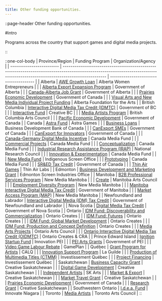 ```yaml
---
title: Other funding opportunities.
---
```


::page-header
Other funding opportunities.

#intro

Programs across the country that support games and digital media projects.

::

::one-col-body
| Province/Region | Funding Program | Organization/Agency |
| ------------------------- | ---------------------------------------------------------------------------------------------------------------------------------------------------------------------------------- | --------------------------------------- |
| Alberta | [AWE Growth Loan](https://www.awebusiness.com/financing) | Alberta Women Entrepreneurs |
| | [Alberta Export Expansion Program](https://www.alberta.ca/alberta-export-expansion-program.aspx) | Government of Alberta |
| | [Canada-Alberta Job Grant](https://www.alberta.ca/canada-alberta-job-grant.aspx) | Government of Alberta |
| | [Prairies Economic Development](https://www.canada.ca/en/prairies-economic-development.html) | Government of Canada |
| | [Visual Arts and New Media Individual Project Funding](https://www.affta.ab.ca/funding/find-funding/visual-arts-and-new-media-individual-project-funding) | Alberta Foundation for the Arts |
| British Columbia | [Interactive Digital Media Tax Credit (IDMTC)](https://www2.gov.bc.ca/gov/content/taxes/income-taxes/corporate/credits/interactive-digital-media) | Government of BC |
| | [Interactive Fund](https://www.creativebc.com/services/funding-programs/services-funding-programs-interactive-digital-media-programs/interactive-fund/) | Creative BC |
| | [Media Artists Program](https://www.bcartscouncil.ca/program/media-artists/) | British Columbia Arts Council |
| | [Pacific Economic Development](https://www.canada.ca/en/pacific-economic-development.html) | Government of Canada |
| Canada | [Astra Fund](https://www.astragames.org/funding) | Astra Games |
| | [Business Loans](https://www.bdc.ca/en/financing) | Business Development Bank of Canada |
| | [CanExport SMEs](https://www.tradecommissioner.gc.ca/funding-financement/canexport/sme-pme/index.aspx?lang=eng) | Government of Canada |
| | [CanExport for Innovators](https://www.tradecommissioner.gc.ca/funding-financement/canexport/innovation/index.aspx?lang=eng) | Government of Canada |
| | [Canada-Germany Digital Media Incentive](https://cmf-fmc.ca/document/berlin-brandenburg-germany-guidelines/) | Canada Media Fund |
| | [Commercial Projects](https://cmf-fmc.ca/program/commercial-projects-program/) | Canada Media Fund |
| | [Conceptualization](https://cmf-fmc.ca/program/conceptualization-program/) | Canada Media Fund |
| | [Industrial Research Assistance Program (IRAP)](https://nrc.canada.ca/en/support-technology-innovation/financial-support-technology-innovation-through-nrc-irap) | National Research Council |
| | [Innovation & Experimentation](https://cmf-fmc.ca/program/innovation-experimentation-program/) | Canada Media Fund |
| | [New Media Fund](https://iso-bea.ca/program/new-media/) | Indigenous Screen Office |
| | [Prototyping](https://cmf-fmc.ca/program/prototyping-program/) | Canada Media Fund |
| | [SR&ED Tax Credit](https://www.canada.ca/en/revenue-agency/services/scientific-research-experimental-development-tax-incentive-program.html) | Government of Canada |
| | [Thin Air Games](https://www.thinairlabs.ca/thin-air-games) | Thin Air Labs |
| Edmonton | [Business Development and Marketing Grant](https://edmontonscreen.com/funding/business-development-grant/) | Edmonton Screen Industries Office |
| Manitoba | [B2B Professional Services Program](https://newmediamanitoba.com/business-development/b2b-professional-services-program/) | New Media Manitoba |
| | [Create](https://artscouncil.mb.ca/grants/create/) | Manitoba Arts Council |
| | [Employment Diversity Program](https://newmediamanitoba.com/careers/employment-diversity-program/) | New Media Manitoba |
| | [Manitoba Interactive Digital Media Tax Credit](https://www.gov.mb.ca/jec/busdev/financial/midmtc/index.html) | Government of Manitoba |
| | [Market Access Program (MAP)](https://newmediamanitoba.com/business-development/market-access-program/) | New Media Manitoba |
| Newfoundland and Labrador | [Interactive Digital Media (IDM) Tax Credit](https://www.gov.nl.ca/fin/tax-programs-incentives/business/idmtc-guidelines/) | Government of Newfoundland and Labrador |
| Nova Scotia | [Digital Media Tax Credit](https://novascotia.ca/finance/en/home/taxation/tax101/businesstax/corporateincometax/digitalmediataxcredit.aspx.html) | Government of Nova Scotia |
| Ontario | [IDM Fund: Discoverability and Commercialization](https://ontariocreates.ca/our-sectors/interactive/interactive-digital-media-fund/idm-fund-discoverability-and-commercialization) | Ontario Creates |
| | [IDM Fund: Futures](https://ontariocreates.ca/our-sectors/interactive/interactive-digital-media-fund/ontario-creates-idm-fund-futures) | Ontario Creates |
| | [IDM Fund: Global Market Development](https://ontariocreates.ca/our-sectors/interactive/interactive-digital-media-fund/idm-fund-global-market-development) | Ontario Creates |
| | [IDM Fund: Production and Concept Definition](https://ontariocreates.ca/our-sectors/interactive/interactive-digital-media-fund/idm-fund-production-and-concept-definition) | Ontario Creates |
| | [Media Arts Projects](https://www.arts.on.ca/grants/media-arts-projects) | Ontario Arts Council |
| | [Ontario Interactive Digital Media Tax Credit (OIDMTC)](https://ontariocreates.ca/tax-incentives/oidmtc) | Ontario Creates & CRA |
| Prince Edward Island | [Ignition Startup Fund](https://www.princeedwardisland.ca/en/information/innovation-pei/ignition-fund) | Innovation PEI |
| | [PEI Arts Grants](https://www.princeedwardisland.ca/en/service/pei-arts-grants-funding) | Government of PEI |
| | [Video Game Labour Rebate](http://gameplan.ca/video-game-labour-rebate-pei/) | GamePlan |
| Québec | [Grant Program for Artists](https://www.calq.gouv.qc.ca/en/grants/new-grant-program/about/) | CALQ |
| | [Innovation Support Program](https://www.laguilde.quebec/en/innovation-program/) | La Guilde |
| | [Production of Multimedia Titles (CTMM)](https://www.investquebec.com/quebec/en/financial-products/smbs-and-large-corporations/tax-credits/production-of-multimedia-titles.html) | Investissement Québec |
| | [Project Financing](https://www.investquebec.com/quebec/en/financial-products/smbs-and-large-corporations/project-financing.html) | Investissement Québec |
| Saskatchewan | [Business Capacity Grant](https://www.creativesask.ca/business-capacity) | Creative Saskatchewan |
| | [Digital Game Development](https://www.creativesask.ca/digitalgame) | Creative Saskatchewan |
| | [Independent Artists](https://sk-arts.ca/menu/grants/grants-by-type/artists/independent-artists.html) | SK Arts |
| | [Market & Export](https://www.creativesask.ca/market-export-dev) | Creative Saskatchewan |
| | [Market Travel Grant](https://www.creativesask.ca/market-travel-grant) | Creative Saskatchewan |
| | [Prairies Economic Development](https://www.canada.ca/en/prairies-economic-development.html) | Government of Canada |
| | [Research Grant](https://www.creativesask.ca/research) | Creative Saskatchewan |
| Southwestern Ontario | [I.d.e.a. Fund](https://www.innovateniagara.com/site/idea-fund) | Innovate Niagara |
| Toronto | [Media Artists](https://torontoartscouncil.org/grant-programs/tac-grants/visual-and-media-arts/media-artists) | Toronto Arts Council |
::
